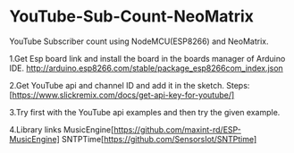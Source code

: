 # YouTube-Sub-Count-NeoMatrix
YouTube Subscriber count using NodeMCU(ESP8266) and NeoMatrix.

1.Get Esp board link and install the board in the boards manager of Arduino IDE.
http://arduino.esp8266.com/stable/package_esp8266com_index.json

2.Get YouTube api and channel ID and add it in the sketch.
Steps:[https://www.slickremix.com/docs/get-api-key-for-youtube/]

3.Try first with the YouTube api examples and then try the given example.

4.Library links
MusicEngine[https://github.com/maxint-rd/ESP-MusicEngine]
SNTPTime[https://github.com/SensorsIot/SNTPtime]
